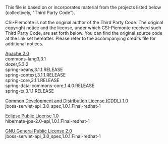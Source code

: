 This file is based on or incorporates material from the projects listed below
(collectively, "Third Party Code").

CSI-Piemonte is not the original author of the Third Party Code.
The original copyright notice and the license, under which CSI-Piemonte received such Third Party Code,
are set forth below. You can find the original source code at the link set hereafter.
Please refer to the accompanying credits file for additional notices.

[Apache 2.0](https://github.com/unica-open/contabilia/blob/master/third-party-licenses/APACHE%202.0-LICENSE.txt) \
commons-lang3,3.1\
dozer,5.3.2\
spring-beans,3.1.1.RELEASE\
spring-context,3.1.1.RELEASE\
spring-core,3.1.1.RELEASE\
spring-data-commons-core,1.4.0.RELEASE\
spring-tx,3.1.1.RELEASE

[Common Development and Distribution License (CDDL) 1.0](https://github.com/unica-open/contabilia/blob/master/third-party-licenses/CDDL%201.0-LICENSE.txt) \
jboss-servlet-api_3.0_spec,1.0.1.Final-redhat-1

[Eclipse Public License 1.0](https://github.com/unica-open/contabilia/blob/master/third-party-licenses/EPL%201.0-LICENSE.txt) \
hibernate-jpa-2.0-api,1.0.1.Final-redhat-1

[GNU General Public License 2.0](https://github.com/unica-open/contabilia/blob/master/third-party-licenses/GPL%202.0-LICENSE.txt) \
jboss-servlet-api_3.0_spec,1.0.1.Final-redhat-1
